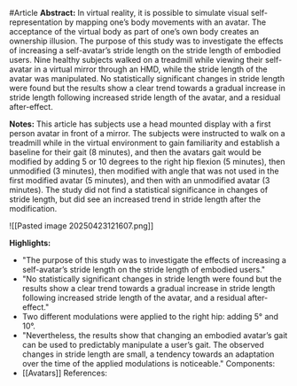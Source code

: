 #Article
**Abstract:**
	In virtual reality, it is possible to simulate visual self-representation by mapping one’s body movements with an avatar. The acceptance of the virtual body as part of one’s own body creates an ownership illusion. The purpose of this study was to investigate the effects of increasing a self-avatar’s stride length on the stride length of embodied users. Nine healthy subjects walked on a treadmill while viewing their self-avatar in a virtual mirror through an HMD, while the stride length of the avatar was manipulated. No statistically significant changes in stride length were found but the results show a clear trend towards a gradual increase in stride length following increased stride length of the avatar, and a residual after-effect.

**Notes:**
	This article has subjects use a head mounted display with a first person avatar in front of a mirror. The subjects were instructed to walk on a treadmill while in the virtual environment to gain familiarity and establish a baseline for their gait (8 minutes), and then the avatars gait would be modified by adding 5 or 10 degrees to the right hip flexion (5 minutes), then unmodified (3 minutes), then modified with angle that was not used in the first modified avatar (5 minutes), and then with an unmodified avatar (3 minutes). The study did not find a statistical significance in changes of stride length, but did see an increased trend in stride length after the modification.

![[Pasted image 20250423121607.png]]

**Highlights:**
- "The purpose of this study was to investigate the effects of increasing a self-avatar’s stride length on the stride length of embodied users."
- "No statistically significant changes in stride length were found but the results show a clear trend towards a gradual increase in stride length following increased stride length of the avatar, and a residual after-effect."
- Two different modulations were applied to the right hip: adding 5° and 10°.
- "Nevertheless, the results show that changing an embodied avatar’s gait can be used to predictably manipulate a user’s gait. The observed changes in stride length are small, a tendency towards an adaptation over the time of the applied modulations is noticeable."
Components:
- [[Avatars]]
References:

